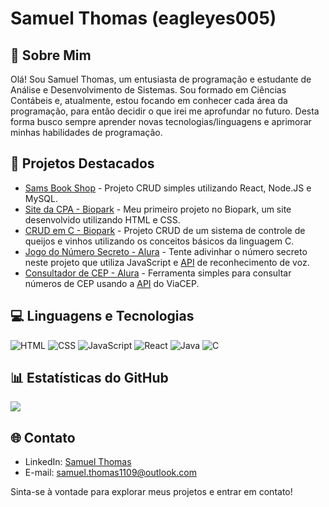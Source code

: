 # Samuel Thomas (eagleyes005)

## 💫 Sobre Mim
Olá! Sou Samuel Thomas, um entusiasta de programação e estudante de Análise e Desenvolvimento de Sistemas. Sou formado em Ciências Contábeis e, atualmente, estou focando em conhecer cada área da programação, para então decidir o que irei me aprofundar no futuro. Desta forma busco sempre aprender novas tecnologias/linguagens e aprimorar minhas habilidades de programação.

## 📜 Projetos Destacados
- [Sams Book Shop](https://github.com/eagleyes005/Sams-Book-Shop) - Projeto CRUD simples utilizando React, Node.JS e MySQL.
- [Site da CPA - Biopark](https://github.com/eagleyes005/Site_CPA) - Meu primeiro projeto no Biopark, um site desenvolvido utilizando HTML e CSS.
- [CRUD em C - Biopark](https://github.com/eagleyes005/Projeto_Sistema_Queijos_e_Vinhos) - Projeto CRUD de um sistema de controle de queijos e vinhos utilizando os conceitos básicos da linguagem C.
- [Jogo do Número Secreto - Alura](https://github.com/eagleyes005/numero-secreto) - Tente adivinhar o número secreto neste projeto que utiliza JavaScript e [API](https://developer.mozilla.org/en-US/docs/Web/API/Web_Speech_API) de reconhecimento de voz.
- [Consultador de CEP - Alura](https://github.com/eagleyes005/consultador-de-cep) - Ferramenta simples para consultar números de CEP usando a [API](https://viacep.com.br/) do ViaCEP.

## 💻 Linguagens e Tecnologias
![HTML](https://img.shields.io/badge/HTML-Intermedi%C3%A1rio-orange)
![CSS](https://img.shields.io/badge/CSS-Intermedi%C3%A1rio-blue)
![JavaScript](https://img.shields.io/badge/JavaScript-Iniciante-yellow)
![React](https://img.shields.io/badge/React-Iniciante-skyblue)
![Java](https://img.shields.io/badge/Java-Iniciante-red)
![C](https://img.shields.io/badge/C-Iniciante-blue)

## 📊 Estatísticas do GitHub
![](https://github-readme-streak-stats.herokuapp.com/?user=eagleyes005&theme=dark&hide_border=true)<br/>

## 🌐 Contato
- LinkedIn: [Samuel Thomas](https://www.linkedin.com/in/samuelt005/)
- E-mail: samuel.thomas1109@outlook.com

Sinta-se à vontade para explorar meus projetos e entrar em contato!
